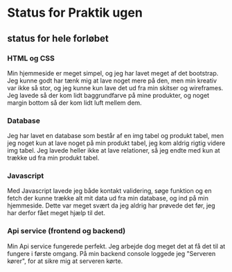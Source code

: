 # Status for Praktik ugen

## status for hele forløbet

### HTML og CSS
Min hjemmeside er meget simpel, og jeg har lavet meget af det bootstrap. Jeg kunne godt har tænk mig at lave noget mere på den, men min kreativ var ikke så stor, og jeg kunne kun lave det ud fra min skitser og wireframes. Jeg lavede så der kom lidt baggrundfarve på mine produkter, og noget margin bottom så der kom lidt luft mellem dem. 

### Database 
Jeg har lavet en database som består af en img tabel og produkt tabel, men jeg noget kun at lave noget på min produkt tabel, jeg kom aldrig rigtig videre img tabel. Jeg lavede heller ikke at lave relationer, så jeg endte med kun at trække ud fra min produkt tabel. 

### Javascript 
Med Javascript lavede jeg både kontakt validering, søge funktion og en fetch der kunne trække alt mit data ud fra min database, og ind på min hjemmeside. Dette var meget svært da jeg aldrig har prøvede det før, jeg har derfor fået meget hjælp til det. 

### Api service (frontend og backend) 
Min Api service fungerede perfekt. Jeg arbejde dog meget det at få det til at fungere i første omgang. På min backend console loggede jeg "Serveren kører", for at sikre mig at serveren kørte. 

